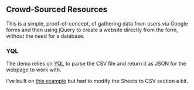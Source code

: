 ## Crowd-Sourced Resources

This is a simple, proof-of-concept, of gathering data from users via Google forms and then using jQuery to create a website directly from the form, without the need for a database.

### YQL

The demo relies on <a href="https://developer.yahoo.com/yql/console/#h=select+*+from+csv+where+url%3D'http%3A%2F%2Fdownload.finance.yahoo.com%2Fd%2Fquotes.csv%3Fs%3DYHOO%2CGOOG%2CAAPL%26f%3Dsl1d1t1c1ohgv%26e%3D.csv'+and+columns%3D'symbol%2Cprice%2Cdate%2Ctime%2Cchange%2Ccol1%2Chigh%2Clow%2Ccol2'" target="_blank">YQL</a> to parse the CSV file and return it as JSON for the webpage to work with.

I've built on <a href="http://tutorialzine.com/2010/08/dynamic-faq-jquery-yql-google-docs/" target="_blank"> this example</a> but had to modify the Sheets to CSV section a bit.
